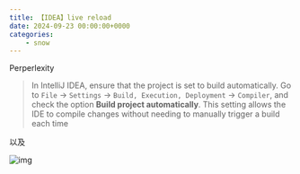 ```yaml
---
title: 【IDEA】live reload
date: 2024-09-23 00:00:00+0000
categories: 
    - snow
---
```



Perperlexity 

>  In IntelliJ IDEA, ensure that the project is set to build automatically. Go to `File` -> `Settings` -> `Build, Execution, Deployment` -> `Compiler`, and check the option **Build project automatically**. This setting allows the IDE to compile changes without needing to manually trigger a build each time

以及

![img](https://intellij-support.jetbrains.com/hc/user_images/6k1gpJeEDLK9V5JSVaUOFQ.png)